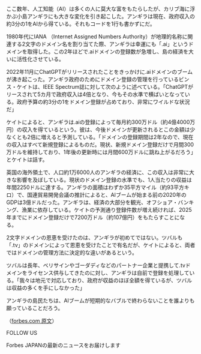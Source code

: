 ここ数年、人工知能（AI）は多くの人に莫大な富をもたらしたが、カリブ海に浮かぶ小島アンギラにも大きな変化を引き起こした。アンギラは現在、政府収入の約3分の1をAIから得ている。それもコードを1行も書かずにだ。

1980年代にIANA （Internet Assigned Numbers Authority）が地理的名称に関連する2文字のドメイン名を割り当てた際、アンギラは幸運にも「.ai」というドメインを取得した。この2年ほどで.aiドメインの登録数が急増し、島の経済を大いに活性化させている。

2022年11月にChatGPTがリリースされたことをきっかけに.aiドメインのブームが沸き起こった。アンギラ政府のためにドメイン登録の管理を行っているビンス・ケイトは、IEEE Spectrum誌に対して次のように述べている。「ChatGPTがリースされて5カ月で政府収入は4倍となり、今もその水準で横ばいとなっている。政府予算の約3分の1をドメイン登録が占めており、非常にワイルドな状況だ」

ケイトによると、アンギラは.aiの登録によって毎月約300万ドル（約4億4000万円）の収入を得ているという。彼は、今後ドメインが更新されるとこの金額は少なくとも2倍に増えると予測している。「ドメインの登録期間は2年なので、現在の収入はすべて新規登録によるものだ。現状、新規ドメイン登録だけで月間300万ドルを維持しており、1年後の更新時には月間600万ドルに跳ね上がるだろう」とケイトは話す。

英国の海外領土で、人口約1万6000人のアンギラの経済に、この収入は非常に大きな影響を及ぼしている。現状のドメイン登録の水準でも、1人当たりの収益は年間2250ドルに達する。アンギラの面積はわずか35平方マイル（約93平方キロ）で、国連貿易開発会議の推計によると、AIブームが始まる前の2020年のGDPは3億ドルだった。アンギラは、経済の大部分を観光、オフショア・バンキング、漁業に依存している。ケイトの予測通り登録件数が増え続ければ、2025年までにドメイン登録だけで7200万ドル（約107億円）をもたらすことになる。

2文字ドメインの恩恵を受けたのは、アンギラが初めてではない。ツバルも「.tv」のドメインによって恩恵を受けたことで有名だが、ケイトによると、両者ではドメインの管理方法に決定的な違いがあるという。

ツバルは長年、ベリサインやゴーダディなどのパートナー企業と提携して.tvドメインをライセンス供与してきたのに対し、アンギラは自前で登録を処理している。「我々は地元で対応しており、政府が収益のほぼ全額を得ているが、ツバルは収益の多くを手にしなかった」

アンギラの島民たちは、AIブームが短期的なバブルで終わらないことを誰よりも願っていることだろう。

（[forbes.com 原文](https://www.forbes.com/sites/barrycollins/2024/01/31/the-tiny-carribean-island-thats-making-a-fortune-from-ai/)）

FOLLOW US

Forbes JAPANの最新のニュースをお届けします